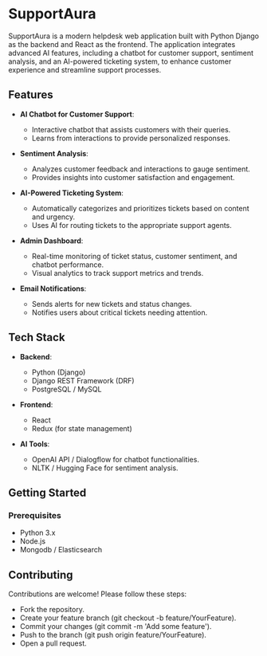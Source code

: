 # SupportAura

SupportAura is a modern helpdesk web application built with Python Django as the backend and React as the frontend. The application integrates advanced AI features, including a chatbot for customer support, sentiment analysis, and an AI-powered ticketing system, to enhance customer experience and streamline support processes.

## Features

- **AI Chatbot for Customer Support**:
  - Interactive chatbot that assists customers with their queries.
  - Learns from interactions to provide personalized responses.

- **Sentiment Analysis**:
  - Analyzes customer feedback and interactions to gauge sentiment.
  - Provides insights into customer satisfaction and engagement.

- **AI-Powered Ticketing System**:
  - Automatically categorizes and prioritizes tickets based on content and urgency.
  - Uses AI for routing tickets to the appropriate support agents.

- **Admin Dashboard**:
  - Real-time monitoring of ticket status, customer sentiment, and chatbot performance.
  - Visual analytics to track support metrics and trends.

- **Email Notifications**:
  - Sends alerts for new tickets and status changes.
  - Notifies users about critical tickets needing attention.

## Tech Stack

- **Backend**:
  - Python (Django)
  - Django REST Framework (DRF)
  - PostgreSQL / MySQL

- **Frontend**:
  - React
  - Redux (for state management)

- **AI Tools**:
  - OpenAI API / Dialogflow for chatbot functionalities.
  - NLTK / Hugging Face for sentiment analysis.

## Getting Started

### Prerequisites

- Python 3.x
- Node.js
- Mongodb / Elasticsearch

## Contributing


Contributions are welcome! Please follow these steps:

- Fork the repository.
- Create your feature branch (git checkout -b feature/YourFeature).
- Commit your changes (git commit -m 'Add some feature').
- Push to the branch (git push origin feature/YourFeature).
- Open a pull request.
